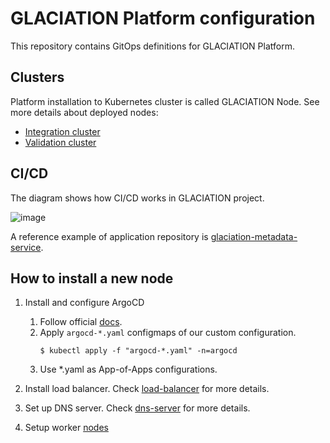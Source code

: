 # GLACIATION Platform configuration

This repository contains GitOps definitions for GLACIATION Platform.

## Clusters

Platform installation to Kubernetes cluster is called GLACIATION Node. See more details about deployed nodes: 
* [Integration cluster](http://argocd.integration)
* [Validation cluster](http://argocd.validation)

## CI/CD

The diagram shows how CI/CD works in GLACIATION project.

![image](docs/process-diagram.drawio.svg)

A reference example of application repository is [glaciation-metadata-service](https://github.com/glaciation-heu/glaciation-metadata-service).

## How to install a new node

1. Install and configure ArgoCD
   1. Follow official [docs](https://argo-cd.readthedocs.io/en/stable/getting_started/).
   2. Apply `argocd-*.yaml` configmaps of our custom configuration.
      ```
      $ kubectl apply -f "argocd-*.yaml" -n=argocd
      ```
   3. Use *.yaml as App-of-Apps configurations.

2. Install load balancer. Check [load-balancer](docs/load-balancer/load-balancer.md) for more details.

3. Set up DNS server. Check [dns-server](docs/dns-server/node-configuration.md) for more details.

4. Setup worker [nodes](docs/worker/setup.md)

